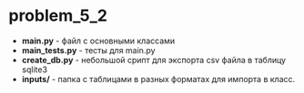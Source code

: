 # problem_5_2

* **main.py** - файл с основными классами
* **main_tests.py** - тесты для main.py
* **create_db.py** - небольшой срипт для экспорта csv файла в таблицу sqlite3
* **inputs/** - папка с таблицами в разных форматах для импорта в класс.
